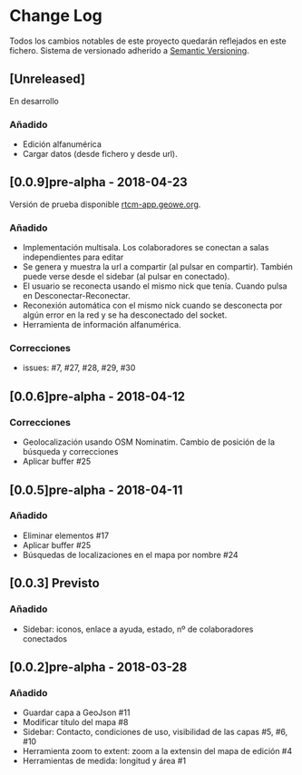 # Change Log
Todos los cambios notables de este proyecto quedarán reflejados en este fichero.
Sistema de versionado adherido a [Semantic Versioning](http://semver.org/).

## [Unreleased]
En desarrollo

### Añadido
- Edición alfanumérica
- Cargar datos (desde fichero y desde url).


## [0.0.9]pre-alpha - 2018-04-23
Versión de prueba disponible [rtcm-app.geowe.org](http://rtcm-app.geowe.org).

### Añadido
- Implementación multisala. Los colaboradores se conectan a salas independientes para editar
- Se genera y muestra la url a compartir (al pulsar en compartir). También puede verse desde el sidebar (al pulsar en conectado).
- El usuario se reconecta usando el mismo nick que tenía. Cuando pulsa en Desconectar-Reconectar.
- Reconexión automática con el mismo nick cuando se desconecta por algún error en la red y se ha desconectado del socket.
- Herramienta de información alfanumérica.

### Correcciones
- issues: #7, #27, #28, #29, #30



## [0.0.6]pre-alpha - 2018-04-12

### Correcciones
- Geolocalización usando OSM Nominatim. Cambio de posición de la búsqueda y correcciones
- Aplicar buffer #25

## [0.0.5]pre-alpha - 2018-04-11

### Añadido
- Eliminar elementos #17
- Aplicar buffer #25
- Búsquedas de localizaciones en el mapa por nombre #24

## [0.0.3] Previsto
### Añadido
- Sidebar: iconos, enlace a ayuda, estado, nº de colaboradores conectados

## [0.0.2]pre-alpha - 2018-03-28

### Añadido
- Guardar capa a GeoJson #11
- Modificar título del mapa #8
- Sidebar: Contacto, condiciones de uso, visibilidad de las capas #5, #6, #10
- Herramienta zoom to extent: zoom a la extensin del mapa de edición #4
- Herramientas de medida: longitud y área #1

